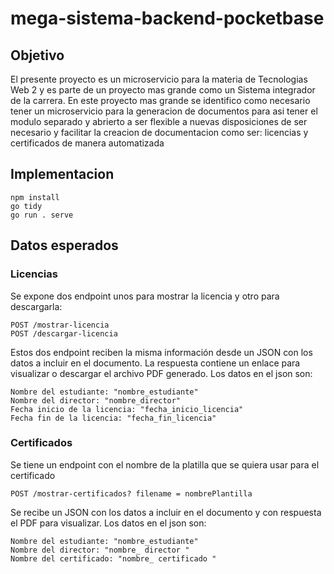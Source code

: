 # mega-sistema-backend-pocketbase
 
 ## Objetivo
 El presente proyecto es un microservicio para la materia de Tecnologias Web 2 y es parte de un proyecto mas grande como un Sistema integrador de la carrera. En este proyecto mas grande se identifico como necesario tener un microservicio para la generacion de documentos para asi tener el modulo separado y abrierto a ser flexible a nuevas disposiciones de ser necesario y facilitar la creacion de documentacion como ser: licencias y certificados de manera automatizada
 ## Implementacion
 ```
npm install
go tidy
go run . serve
```
 ## Datos esperados
### Licencias
Se expone dos endpoint unos para mostrar la licencia y otro para descargarla:
```
POST /mostrar-licencia
POST /descargar-licencia
```
Estos dos endpoint reciben la misma información desde un JSON con los datos a incluir en el documento. La respuesta contiene un enlace para visualizar o descargar el archivo PDF generado.
Los datos en el json son:
```
Nombre del estudiante: "nombre_estudiante"
Nombre del director: "nombre_director"
Fecha inicio de la licencia: "fecha_inicio_licencia"
Fecha fin de la licencia: "fecha_fin_licencia"
```
### Certificados
Se tiene un endpoint con el nombre de la platilla que se quiera usar para el certificado
```
POST /mostrar-certificados? filename = nombrePlantilla
```
Se recibe un JSON con los datos a incluir en el documento y con respuesta el PDF para visualizar. Los datos en el json son:
```
Nombre del estudiante: "nombre_estudiante"
Nombre del director: "nombre_ director "
Nombre del certificado: "nombre_ certificado "
```
